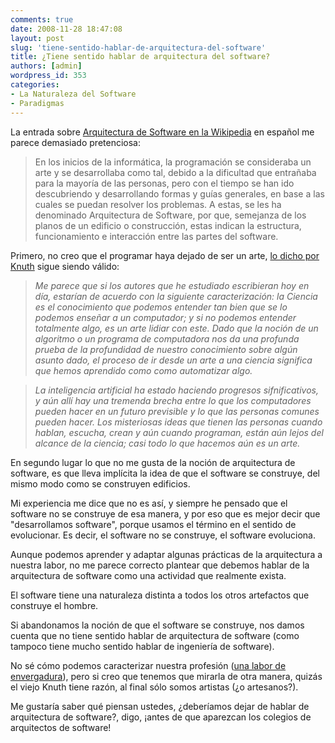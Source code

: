 ```yaml
---
comments: true
date: 2008-11-28 18:47:08
layout: post
slug: 'tiene-sentido-hablar-de-arquitectura-del-software'
title: ¿Tiene sentido hablar de arquitectura del software?
authors: [admin]
wordpress_id: 353
categories:
- La Naturaleza del Software
- Paradigmas
---
```


La entrada sobre [Arquitectura de Software en la Wikipedia](http://es.wikipedia.org/wiki/Arquitectura_de_software) en español me parece demasiado pretenciosa:

> En los inicios de la informática, la programación se consideraba un arte y se desarrollaba como tal, debido a la dificultad que entrañaba para la mayoría de las personas, pero con el tiempo se han ido descubriendo y desarrollando formas y guías generales, en base a las cuales se puedan resolver los problemas. A estas, se les ha denominado Arquitectura de Software, por que, semejanza de los planos de un edificio o construcción, estas indican la estructura, funcionamiento e interacción entre las partes del software.

Primero, no creo que el programar haya dejado de ser un arte, [lo dicho por Knuth](http://www.paulgraham.com/knuth.html) sigue siendo válido:

> _Me parece que si los autores que he estudiado escribieran hoy en día, estarían de acuerdo con la siguiente caracterización: la Ciencia es el conocimiento que podemos entender tan bien que se lo podemos enseñar a un computador; y si no podemos entender totalmente algo, es un arte lidiar con este. Dado que la noción de un algoritmo o un programa de computadora nos da una profunda prueba de la profundidad de nuestro conocimiento sobre algún asunto dado, el proceso de ir desde un arte a una ciencia significa que hemos aprendido como como automatizar algo._

> _La inteligencia artificial ha estado haciendo progresos sifnificativos, y aún allí hay una tremenda brecha entre lo que los computadores pueden hacer en un futuro previsible y lo que las personas comunes pueden hacer. Los misteriosas ideas que tienen las personas cuando hablan, escucha, crean y aún cuando programan, están aún lejos del alcance de la ciencia; casi todo lo que hacemos aún es un arte._

En segundo lugar lo que no me gusta de la noción de arquitectura de software, es que lleva implícita la idea de que el software se construye, del mismo modo como se construyen edificios.

Mi experiencia me dice que no es así, y siempre he pensado que el software no se construye de esa manera, y por eso que es mejor decir que "desarrollamos software", porque usamos el término en el sentido de evolucionar. Es decir, el software no se construye, el software evoluciona.

Aunque podemos aprender y adaptar algunas prácticas de la arquitectura a nuestra labor, no me parece correcto plantear que debemos hablar de la arquitectura de software como una actividad que realmente exista.

El software tiene una naturaleza distinta a todos los otros artefactos que construye el hombre.

Si abandonamos la noción de que el software se construye, nos damos cuenta que no tiene sentido hablar de arquitectura de software (como tampoco tiene mucho sentido hablar de ingeniería de software).

No sé cómo podemos caracterizar nuestra profesión ([una labor de envergadura](http://gallir.wordpress.com/2008/11/19/el-largo-y-dificil-camino-de-la-profesion/)), pero si creo que tenemos que mirarla de otra manera, quizás el viejo Knuth tiene razón, al final sólo somos artistas (¿o artesanos?).

Me gustaría saber qué piensan ustedes, ¿deberíamos dejar de hablar de arquitectura de software?, digo, ¡antes de que aparezcan los colegios de arquitectos de software!
